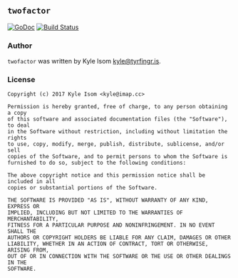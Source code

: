 ## `twofactor`

[![GoDoc](https://godoc.org/github.com/gokyle/twofactor?status.svg)](https://godoc.org/github.com/gokyle/twofactor)
[![Build Status](https://travis-ci.org/gokyle/twofactor.svg?branch=master)](https://travis-ci.org/gokyle/twofactor)

### Author

`twofactor` was written by Kyle Isom <kyle@tyrfingr.is>.


### License

```
Copyright (c) 2017 Kyle Isom <kyle@imap.cc>

Permission is hereby granted, free of charge, to any person obtaining a copy
of this software and associated documentation files (the "Software"), to deal
in the Software without restriction, including without limitation the rights
to use, copy, modify, merge, publish, distribute, sublicense, and/or sell
copies of the Software, and to permit persons to whom the Software is
furnished to do so, subject to the following conditions:

The above copyright notice and this permission notice shall be included in all
copies or substantial portions of the Software.

THE SOFTWARE IS PROVIDED "AS IS", WITHOUT WARRANTY OF ANY KIND, EXPRESS OR
IMPLIED, INCLUDING BUT NOT LIMITED TO THE WARRANTIES OF MERCHANTABILITY,
FITNESS FOR A PARTICULAR PURPOSE AND NONINFRINGEMENT. IN NO EVENT SHALL THE
AUTHORS OR COPYRIGHT HOLDERS BE LIABLE FOR ANY CLAIM, DAMAGES OR OTHER
LIABILITY, WHETHER IN AN ACTION OF CONTRACT, TORT OR OTHERWISE, ARISING FROM,
OUT OF OR IN CONNECTION WITH THE SOFTWARE OR THE USE OR OTHER DEALINGS IN THE
SOFTWARE.
```
